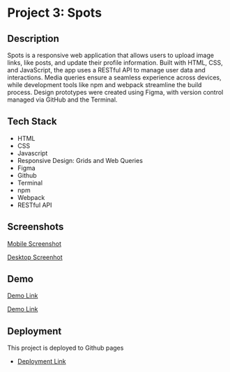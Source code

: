 # Project 3: Spots

## Description

Spots is a responsive web application that allows users to upload image links, like posts, and update their
profile information. Built with HTML, CSS, and JavaScript, the app uses a RESTful API to manage user data and
interactions. Media queries ensure a seamless experience across devices, while development tools like npm and
webpack streamline the build process. Design prototypes were created using Figma, with version control managed
via GitHub and the Terminal.

## Tech Stack

- HTML
- CSS
- Javascript
- Responsive Design: Grids and Web Queries
- Figma
- Github
- Terminal
- npm
- Webpack
- RESTful API

## Screenshots

[Mobile Screenshot](https://github.com/chondasaine/se_project_spots/blob/main/Mobile.png?raw=true)

[Desktop Screenhot](https://github.com/chondasaine/se_project_spots/blob/main/Desktop%20View.png?raw=true)

## Demo

[Demo Link](https://drive.google.com/file/d/1pZIrGhjM80ZB5Vh-NRBoC-zjPEbBiAkI/view?usp=sharing)

[Demo Link](https://www.loom.com/share/c55c37a1849d477ab87739943dcbd3ec?sid=f836d722-54d3-49ae-aed8-45b5270b3f29)

## Deployment

This project is deployed to Github pages

- [Deployment Link](https://chondasaine.github.io/se_project_spots/)
